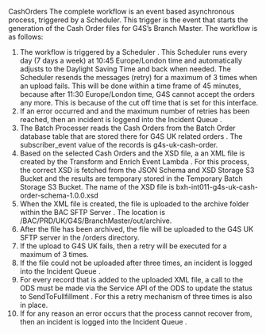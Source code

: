 CashOrders
The complete workflow is an event based asynchronous process, triggered by a Scheduler. This trigger is the event that starts the generation of the Cash Order files for G4S’s Branch Master. The workflow is as follows:
1.	The workflow is triggered by a Scheduler  . This Scheduler runs every day (7 days a week) at 10:45 Europe/London time and automatically adjusts to the Daylight Saving Time and back when needed. The Scheduler resends the messages (retry) for a maximum of 3 times when an upload fails. This will be done within a time frame of 45 minutes, because after 11:30 Europe/London time, G4S cannot accept the orders any more. This is because of the cut off time that is set for this interface.
2.	If an error occurred and and the maximum number of retries has been reached, then an incident is loggend into the Incident Queue  .
3.	The Batch Processer reads the Cash Orders from the Batch Order database table that are stored there for G4S UK related orders  . The subscriber_event value of the records is g4s-uk-cash-order.
4.	Based on the selected Cash Orders and the XSD file, a an XML file is created by the Transform and Enrich Event Lambda  . For this process, the correct XSD is fetched from the JSON Schema and XSD Storage S3 Bucket and the results are temporary stored in the Temporary Batch Storage S3 Bucket. The name of the XSD file is bxh-int011-g4s-uk-cash-order-schema-1.0.0.xsd
5.	When the XML file is created, the file is uploaded to the archive folder within the BAC SFTP Server  . The location is /BAC/PRD/UK/G4S/BranchMaster/out/archive.
6.	After the file has been archived, the file will be uploaded to the G4S UK SFTP server  in the /orders directory.
7.	If the upload to G4S UK fails, then a retry will be executed for a maximum of 3 times.
8.	If the file could not be uploaded after three times, an incident is logged into the Incident Queue  .
9.	For every record that is added to the uploaded XML file, a call to the ODS must be made via the Service API of the ODS to update the status to SendToFullfillment  . For this a retry mechanism of three times is also in place.
10.	If for any reason an error occurs that the process cannot recover from, then an incident is logged into the Incident Queue  .
